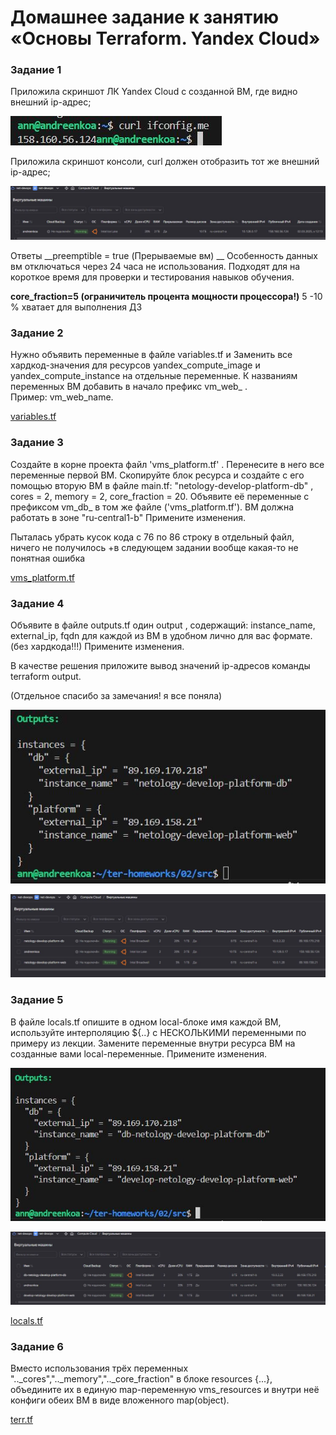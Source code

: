# Домашнее задание к занятию «Основы Terraform. Yandex Cloud»

### Задание 1
Приложила скриншот ЛК Yandex Cloud с созданной ВМ, где видно внешний ip-адрес;

![curl](img/ip.JPG)


Приложила скриншот консоли, curl должен отобразить тот же внешний ip-адрес;

![скриншот ЛК Yandex Cloud](img/ter.JPG)


Ответы
__preemptible = true (Прерываемые вм) __
Особенность данных вм отключаться через 24 часа не использования. Подходят для на короткое время для проверки и тестирования навыков обучения.

__core_fraction=5 (ограничитель процента мощности процессора!)__
5 -10 % хватает для выполнения ДЗ

### Задание 2


Нужно объявить переменные в файле variables.tf и Заменить все хардкод-значения для ресурсов yandex_compute_image и yandex_compute_instance на отдельные переменные. К названиям переменных ВМ добавить в начало префикс vm_web_ .  
Пример: vm_web_name.

[variables.tf](https://github.com/AnyaAndreenko/ter-homeworks/blob/main/02/src/variables.tf)

### Задание 3

Создайте в корне проекта файл 'vms_platform.tf' . Перенесите в него все переменные первой ВМ.
Скопируйте блок ресурса и создайте с его помощью вторую ВМ в файле main.tf: "netology-develop-platform-db" ,  cores  = 2, memory = 2, core_fraction = 20. Объявите её переменные с префиксом vm_db_ в том же файле ('vms_platform.tf').  ВМ должна работать в зоне "ru-central1-b"
Примените изменения.

Пыталась убрать кусок кода с 76 по 86 строку в отдельный файл, ничего не получилось +в следующем задании вообще какая-то не понятная ошибка

[vms_platform.tf](https://github.com/AnyaAndreenko/ter-homeworks/blob/main/02/src/vms_platform.tf)

### Задание 4
Объявите в файле outputs.tf один output , содержащий: instance_name, external_ip, fqdn для каждой из ВМ в удобном лично для вас формате.(без хардкода!!!)
Примените изменения.

В качестве решения приложите вывод значений ip-адресов команды terraform output.

(Отдельное спасибо за замечания! я все поняла)

![locals.tf](img/done4-1.JPG)

![locals.tf](img/done4-2.JPG)



### Задание 5

В файле locals.tf опишите в одном local-блоке имя каждой ВМ, используйте интерполяцию ${..} с НЕСКОЛЬКИМИ переменными по примеру из лекции.
Замените переменные внутри ресурса ВМ на созданные вами local-переменные.
Примените изменения.

![locals.tf](img/done5-1.JPG)

![locals.tf](img/done5-2.JPG)

[locals.tf](https://github.com/AnyaAndreenko/ter-homeworks/blob/main/02/src/locals.tf)

### Задание 6

Вместо использования трёх переменных  ".._cores",".._memory",".._core_fraction" в блоке  resources {...}, объедините их в единую map-переменную vms_resources и  внутри неё конфиги обеих ВМ в виде вложенного map(object).

[terr.tf](https://github.com/AnyaAndreenko/ter-homeworks/blob/main/02/src/terr.tfvars)
